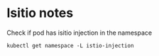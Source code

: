 # Isitio notes

Check if pod has isitio injection in the namespace
```shell script
kubectl get namespace -L istio-injection
```